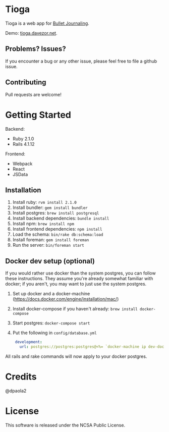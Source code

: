 # Tioga

Tioga is a web app for [Bullet Journaling](http://bulletjournal.com).

Demo: [tioga.davezor.net](http://tioga.davezor.net).

## Problems? Issues?

If you encounter a bug or any other issue, please feel free to file a github issue.


## Contributing

Pull requests are welcome!

# Getting Started

Backend:

- Ruby 2.1.0
- Rails 4.1.12

Frontend:

- Webpack
- React
- JSData

## Installation

1. Install ruby: `rvm install 2.1.0`
2. Install bundler: `gem install bundler`
3. Install postgres: `brew install postgresql`
4. Install backend dependencies: `bundle install`
5. Install npm: `brew install npm`
6. Install frontend dependencies: `npm install`
7. Load the schema: `bin/rake db:schema:load`
8. Install foreman: `gem install foreman`
9. Run the server: `bin/foreman start`


## Docker dev setup (optional)

If you would rather use docker than the system postgres, you can follow these
instructions. They assume you're already somewhat familiar with docker; if you
aren't, you may want to just use the system postgres.

1. Set up docker and a docker-machine (https://docs.docker.com/engine/installation/mac/)
1. Install docker-compose if you haven't already: `brew install docker-compose`
1. Start postgres: `docker-compose start`
1. Put the following in `config/database.yml`

   ```yml
    development:
      url: postgres://postgres:postgres@<%= `docker-machine ip dev-docker`.strip %>:<%= `docker-compose port postgres 5432`.partition(':')[2].chomp %>/postgres?pool=5
    ```

All rails and rake commands will now apply to your docker postgres.

# Credits

@dpaola2

# License

This software is released under the NCSA Public License.


